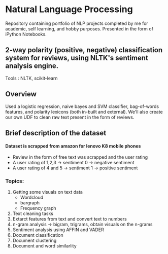 # Natural Language Processing

Repository containing portfolio of NLP projects completed by me for academic, self learning, and hobby purposes. Presented in the form of iPython Notebooks.

## 2-way polarity (positive, negative) classification system for reviews, using NLTK's sentiment analysis engine.
Tools : NLTK, scikit-learn

## Overview
Used a logistic regression, naive bayes and SVM classifier, bag-of-words features, and polarity lexicons (both in-built and external). We'll also create our own UDF to clean raw text present in the form of reviews.

## Brief description of the dataset
#### Dataset is scrapped from amazon for lenovo K8 mobile phones
- Review in the form of free text was scrapped and the user rating
- A user rating of 1,2,3 -> sentiment 0 -> negative sentiment
- A user rating of 4 and 5 -> sentiment 1 -> positive sentiment

### Topics:
1. Getting some visuals on text data
    - Wordcloud
    - bargraph
    - Frequency graph
2. Text cleaning tasks
3. Extarct features from text and convert text to numbers
4. n-gram analysis -> bigram, trigrams, obtain visuals on the n-grams
5. Sentiment analysis using AFFIN and VADER
6. Document classification
7. Document clustering
8. Document and word similarlity
